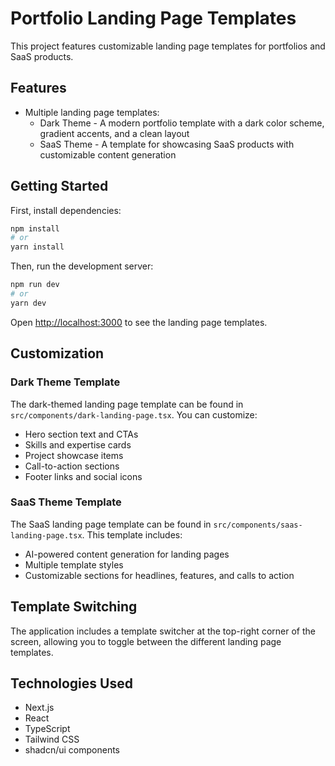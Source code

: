 # Portfolio Landing Page Templates

This project features customizable landing page templates for portfolios and SaaS products.

## Features

- Multiple landing page templates:
  - Dark Theme - A modern portfolio template with a dark color scheme, gradient accents, and a clean layout
  - SaaS Theme - A template for showcasing SaaS products with customizable content generation

## Getting Started

First, install dependencies:

```bash
npm install
# or
yarn install
```

Then, run the development server:

```bash
npm run dev
# or
yarn dev
```

Open [http://localhost:3000](http://localhost:3000) to see the landing page templates.

## Customization

### Dark Theme Template

The dark-themed landing page template can be found in `src/components/dark-landing-page.tsx`. You can customize:

- Hero section text and CTAs
- Skills and expertise cards
- Project showcase items
- Call-to-action sections
- Footer links and social icons

### SaaS Theme Template

The SaaS landing page template can be found in `src/components/saas-landing-page.tsx`. This template includes:

- AI-powered content generation for landing pages
- Multiple template styles
- Customizable sections for headlines, features, and calls to action

## Template Switching

The application includes a template switcher at the top-right corner of the screen, allowing you to toggle between the different landing page templates.

## Technologies Used

- Next.js
- React
- TypeScript
- Tailwind CSS
- shadcn/ui components

